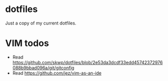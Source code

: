 # dotfiles
Just a copy of my current dotfiles.

# VIM todos
* Read https://github.com/skwp/dotfiles/blob/2e53da3dcdf33edd45742372976088b9bbad096a/git/gitconfig
* Read https://github.com/jez/vim-as-an-ide


